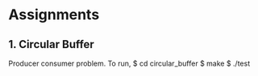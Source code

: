 # Assignments

## 1. Circular Buffer
Producer consumer problem.
To run,
$ cd circular_buffer
$ make
$ ./test
